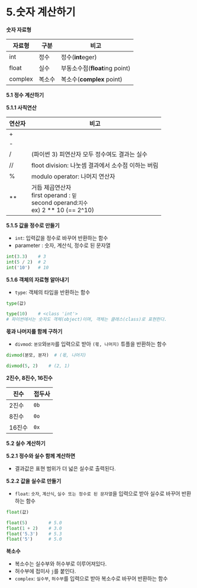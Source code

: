 # 5.숫자 계산하기

**숫자 자료형**

| 자료형  | 구분   | 비고                           |
| ------- | ------ | ------------------------------ |
| int     | 정수   | 정수(**int**eger)              |
| float   | 실수   | 부동소수점(**float**ing point) |
| complex | 복소수 | 복소수(**complex** point)      |



**5.1 정수 계산하기**

**5.1.1 사칙연산**

| 연산자 | 비고                                                         |
| ------ | ------------------------------------------------------------ |
| +      |                                                              |
| -      |                                                              |
| /      | (파이썬 3) 피연산자 모두 정수여도 결과는 실수                |
| //     | floot division: 나눗셈 결과에서 소수점 이하는 버림           |
| %      | modulo operator: 나머지 연산자                               |
| **     | 거듭 제곱연산자<br />first operand : `밑`<br />second operand:`지수`<br />ex) 2 ** 10 (== 2^10) |



**5.1.5 값을 정수로 만들기**

- `int`: 입력값을 정수로 바꾸어 반환하는 함수
- parameter : 숫자, 계산식, 정수로 된 문자열

```python
int(3.3)	# 3
int(5 / 2)	# 2
int('10')	# 10
```



**5.1.6 객체의 자료형 알아내기**

- `type`: 객체의 타입을 반환하는 함수

```python
type(값)
```



```python
type(10)	# <class 'int'>
# 파이썬에서는 숫자도 객체(object)이며, 객체는 클래스(class)로 표현한다.
```



**몫과 나머지를 함께 구하기**

- `divmod`: `분모`와`분자`를 입력으로 받아 `(몫, 나머지)` 튜플을 반환하는 함수

```python
divmod(분모, 분자)	# (몫, 나머지)
```

```python
divmod(5, 2)	# (2, 1)
```



**2진수, 8진수, 16진수**

| 진수   | 접두사      |
| ------ | ----------- |
| 2진수  | `0b`        |
| 8진수  | `0o`        |
| 16진수 | `0x` | `0X` |



**5.2 실수 계산하기**

**5.2.1 정수와 실수 함께 계산하면**

- 결과값은 표현 범위가 더 넓은 실수로 출력된다.



**5.2.2 값을 실수로 만들기**

- `float`: `숫자`, `계산식`, `실수 또는 정수로 된 문자열`을 입력으로 받아 실수로 바꾸어 반환하는 함수

```python
float(값)
```

```python
float(5)		# 5.0
float(1 + 2)	# 3.0
float('5.3')	# 5.3
float('5')		# 5.0
```



**복소수**

- 복소수는 실수부와 허수부로 이루어져있다.
- 허수부에 접미사 `j`를 붙인다.
- `complex`: `실수부`, `허수부`를 입력으로 받아 복소수로 바꾸어 반환하는 함수



